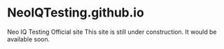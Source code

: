 # NeoIQTesting.github.io
Neo IQ Testing Official site
This site is still under construction. It would be available soon.
